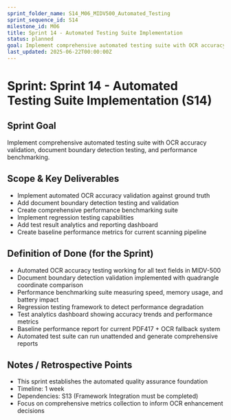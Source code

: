 ```yaml
---
sprint_folder_name: S14_M06_MIDV500_Automated_Testing
sprint_sequence_id: S14
milestone_id: M06
title: Sprint 14 - Automated Testing Suite Implementation
status: planned
goal: Implement comprehensive automated testing suite with OCR accuracy validation, document boundary detection testing, and performance benchmarking.
last_updated: 2025-06-22T00:00:00Z
---
```


# Sprint: Sprint 14 - Automated Testing Suite Implementation (S14)

## Sprint Goal
Implement comprehensive automated testing suite with OCR accuracy validation, document boundary detection testing, and performance benchmarking.

## Scope & Key Deliverables
- Implement automated OCR accuracy validation against ground truth
- Add document boundary detection testing and validation
- Create comprehensive performance benchmarking suite
- Implement regression testing capabilities
- Add test result analytics and reporting dashboard
- Create baseline performance metrics for current scanning pipeline

## Definition of Done (for the Sprint)
- Automated OCR accuracy testing working for all text fields in MIDV-500
- Document boundary detection validation implemented with quadrangle coordinate comparison
- Performance benchmarking suite measuring speed, memory usage, and battery impact
- Regression testing framework to detect performance degradation
- Test analytics dashboard showing accuracy trends and performance metrics
- Baseline performance report for current PDF417 + OCR fallback system
- Automated test suite can run unattended and generate comprehensive reports

## Notes / Retrospective Points
- This sprint establishes the automated quality assurance foundation
- Timeline: 1 week
- Dependencies: S13 (Framework Integration must be completed)
- Focus on comprehensive metrics collection to inform OCR enhancement decisions